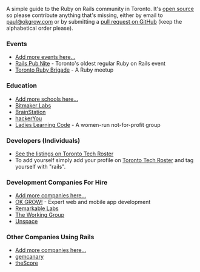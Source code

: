 A simple guide to the Ruby on Rails community in Toronto. It's [open
source](https://github.com/okgrow/railstoronto.com) so please contribute
anything that's missing, either by email to [paul@okgrow.com](paul@okgrow.com)
or by submitting a [pull request on
GitHub](https://github.com/okgrow/railstoronto.com) (keep the alphabetical
order please).

### Events

* [Add more events here...](https://github.com/okgrow/railstoronto.com)
* [Rails Pub Nite](https://unspace.ca/events/) - Toronto's oldest regular Ruby on Rails event
* [Toronto Ruby Brigade](http://www.meetup.com/torontoruby/) - A Ruby meetup

### Education

* [Add more schools here...](https://github.com/okgrow/railstoronto.com)
* [Bitmaker Labs](http://bitmakerlabs.com/)
* [BrainStation](http://brainstation.it/)
* [hackerYou](http://hackeryou.com/)
* [Ladies Learning Code](http://ladieslearningcode.com/) - A women-run not-for-profit group

### Developers (Individuals)

* [See the listings on Toronto Tech Roster](http://www.techroster.to/people?utf8=%E2%9C%93&q=%5Brails%5D) 
* To add yourself simply add your profile on [Toronto Tech
Roster](http://www.techroster.to/) and tag yourself with "rails".

### Development Companies For Hire

* [Add more companies here...](https://github.com/okgrow/railstoronto.com)
* [OK GROW!](http://okgrow.com) - Expert web and mobile app development
* [Remarkable Labs](http://www.remarkablelabs.com/)
* [The Working Group](http://www.theworkinggroup.ca/)
* [Unspace](https://unspace.ca/)

### Other Companies Using Rails

* [Add more companies here...](https://github.com/okgrow/railstoronto.com)
* [gemcanary](https://gemcanary.com/)
* [theScore](http://beta.thescore.com)

